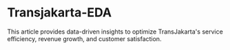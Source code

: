 # Transjakarta-EDA
This article provides data-driven insights to optimize TransJakarta's service efficiency, revenue growth, and customer satisfaction.

